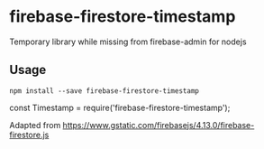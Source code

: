 # firebase-firestore-timestamp

Temporary library while missing from firebase-admin for nodejs

## Usage

```
npm install --save firebase-firestore-timestamp
```

const Timestamp = require('firebase-firestore-timestamp');

Adapted from https://www.gstatic.com/firebasejs/4.13.0/firebase-firestore.js